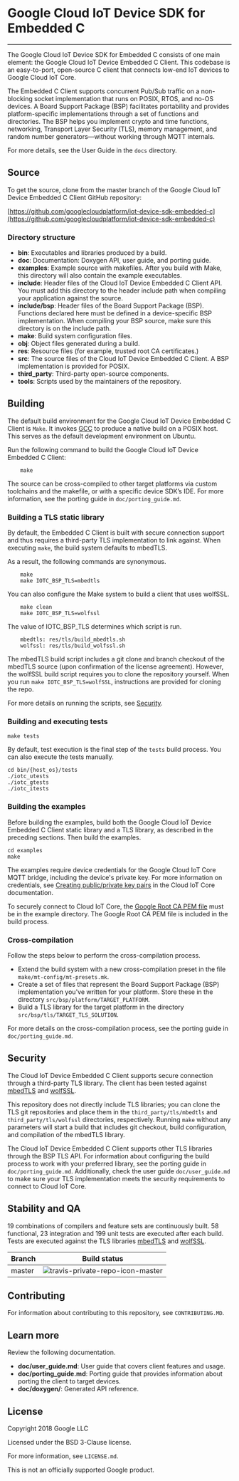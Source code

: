 # Google Cloud IoT Device SDK for Embedded C
___

The Google Cloud IoT Device SDK for Embedded C consists of one main element: the Google Cloud IoT Device Embedded C Client.  This codebase is an easy-to-port, open-source C client that connects low-end IoT devices to Google Cloud IoT Core.

The Embedded C Client supports concurrent Pub/Sub traffic on a non-blocking socket implementation that runs on POSIX, RTOS, and no-OS devices. A Board Support Package (BSP) facilitates portability and provides platform-specific implementations through a set of functions and directories. The BSP helps you implement crypto and time functions, networking, Transport Layer Security (TLS), memory management, and random number generators—without working through MQTT internals.

For more details, see the User Guide in the `docs` directory.

## Source
To get the source, clone from the master branch of the Google Cloud IoT Device Embedded C Client GitHub repository:

[https://github.com/googlecloudplatform/iot-device-sdk-embedded-c](https://github.com/googlecloudplatform/iot-device-sdk-embedded-c)

### Directory structure

- **bin**: Executables and libraries produced by a build.
- **doc**: Documentation: Doxygen API, user guide, and porting guide.
- **examples**: Example source with makefiles. After you build with Make, this directory will also contain the example executables.
- **include**: Header files of the Cloud IoT Device Embedded C Client API. You must add this directory to the header include path when compiling your application against the source.
- **include/bsp**: Header files of the Board Support Package (BSP). Functions declared here must be defined in a device-specific BSP implementation. When compiling your BSP source, make sure this directory is on the include path.
- **make**: Build system configuration files.
- **obj**: Object files generated during a build.
- **res**: Resource files (for example, trusted root CA certificates.)
- **src**: The source files of the Cloud IoT Device Embedded C Client. A BSP implementation is provided for POSIX.
- **third_party**: Third-party open-source components.
- **tools**: Scripts used by the maintainers of the repository.

## Building

The default build environment for the Google Cloud IoT Device Embedded C Client is `Make`. It invokes [GCC](https://www.gnu.org/software/gcc/) to produce a native build on a POSIX host. This serves as the default development environment on Ubuntu.

Run the following command to build the Google Cloud IoT Device Embedded C Client:

        make

The source can be cross-compiled to other target platforms via custom toolchains and the makefile, or with a specific device SDK’s IDE. For more information, see the porting guide in `doc/porting_guide.md`.


### Building a TLS static library

By default, the Embedded C Client is built with secure connection support and thus requires a third-party TLS implementation to link against. When executing `make`, the build system defaults to mbedTLS.

As a result, the following commands are synonymous.

        make
        make IOTC_BSP_TLS=mbedtls

You can also configure the Make system to build a client that uses wolfSSL.

        make clean
        make IOTC_BSP_TLS=wolfssl

The value of IOTC_BSP_TLS determines which script is run.

        mbedtls: res/tls/build_mbedtls.sh
        wolfssl: res/tls/build_wolfssl.sh


The mbedTLS build script includes a git clone and branch checkout of the mbedTLS source (upon confirmation of the license agreement). However, the wolfSSL build script requires you to clone the repository yourself. When you run `make IOTC_BSP_TLS=wolfSSL`, instructions are provided for cloning the repo.

For more details on running the scripts, see [Security](#security).

### Building and executing tests

    make tests

By default, test execution is the final step of the `tests` build process. You can also execute the tests manually.

    cd bin/{host_os}/tests
    ./iotc_utests
    ./iotc_gtests
    ./iotc_itests


### Building the examples

Before building the examples, build both the Google Cloud IoT Device Embedded C Client static library and a TLS library, as described in the preceding sections. Then build the examples.

    cd examples
    make

The examples require device credentials for the Google Cloud IoT Core MQTT bridge, including the device's private key. For more information on credentials, see [Creating public/private key pairs](https://cloud.google.com/iot/docs/how-tos/credentials/keys) in the Cloud IoT Core documentation.

To securely connect to Cloud IoT Core, the [Google Root CA PEM file](https://pki.google.com/roots.pem) must be in the example directory. The Google Root CA PEM file is included in the build process.


### Cross-compilation

Follow the steps below to perform the cross-compilation process.

- Extend the build system with a new cross-compilation preset in the file `make/mt-config/mt-presets.mk`.
- Create a set of files that represent the Board Support Package (BSP) implementation you've written for your platform. Store these in the directory `src/bsp/platform/TARGET_PLATFORM`.
- Build a TLS library for the target platform in the directory `src/bsp/tls/TARGET_TLS_SOLUTION`.

For more details on the cross-compilation process, see the porting guide in `doc/porting_guide.md`.

## Security

The Cloud IoT Device Embedded C Client supports secure connection through a third-party TLS library. The client has been tested against [mbedTLS](https://tls.mbed.org) and [wolfSSL](https://www.wolfssl.com).

This repository does not directly include TLS libraries; you can clone the TLS git repositories and place them in the `third_party/tls/mbedtls` and `third_party/tls/wolfssl` directories, respectively. Running `make` without any parameters will start a build that includes git checkout, build configuration, and compilation of the mbedTLS library.

The Cloud IoT Device Embedded C Client supports other TLS libraries through the BSP TLS API. For information about configuring the build process to work with your preferred library, see the porting guide in `doc/porting_guide.md`.  Additionally, check the user guide `doc/user_guide.md` to make sure your TLS implementation meets the security requirements to connect to Cloud IoT Core.

## Stability and QA

19 combinations of compilers and feature sets are continuously built. 58 functional, 23 integration and 199 unit tests are executed after each build. Tests are executed against the TLS libraries [mbedTLS](https://tls.mbed.org) and [wolfSSL](https://www.wolfssl.com).

Branch      | Build status
------------|-------------
master      | ![travis-private-repo-icon-master]

[travis-private-repo-icon-master]: https://travis-ci.com/GoogleCloudPlatform/iot-edge-sdk-embedded-c.svg?token=tzWdJymp9duuAGWpamkM&branch=master


## Contributing

For information about contributing to this repository, see `CONTRIBUTING.MD`.

## Learn more

Review the following documentation.

- **doc/user_guide.md**: User guide that covers client features and usage.
- **doc/porting_guide.md**: Porting guide that provides information about porting the client to target devices.
- **doc/doxygen/**: Generated API reference.

## License

Copyright 2018 Google LLC

Licensed under the BSD 3-Clause license.

For more information, see `LICENSE.md`.

This is not an officially supported Google product.
